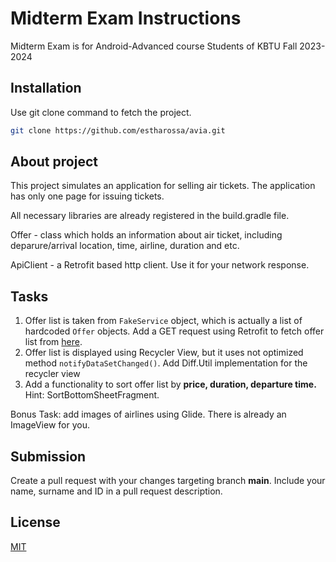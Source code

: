 # Midterm Exam Instructions

Midterm Exam is for Android-Advanced course Students of KBTU Fall 2023-2024

## Installation

Use git clone command to fetch the project.

```bash
git clone https://github.com/estharossa/avia.git
```

## About project

This project simulates an application for selling air tickets. The application has only one page for issuing tickets.

All necessary libraries are already registered in the build.gradle file.

Offer - class which holds an information about air ticket, including deparure/arrival location, time, airline, duration and etc.

ApiClient - a Retrofit based http client. Use it for your network response.


## Tasks

1. Offer list is taken from `FakeService` object, which is actually a list of hardcoded `Offer` objects. Add a GET request using Retrofit to fetch offer list from [here](https://my-json-server.typicode.com/estharossa/android-avia-db/db).
2. Offer list is displayed using Recycler View, but it uses not optimized method `notifyDataSetChanged()`. Add Diff.Util implementation for the recycler view
3. Add a functionality to sort offer list by **price, duration, departure time.** 
Hint: SortBottomSheetFragment.

Bonus Task: add images of airlines using Glide. There is already an ImageView for you.

## Submission

Create a pull request with your changes targeting branch **main**. 
Include your name, surname and ID in a pull request description.

## License

[MIT](https://choosealicense.com/licenses/mit/)

